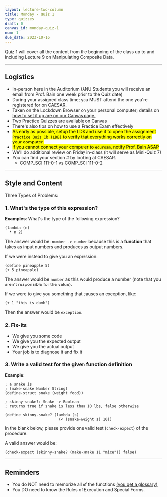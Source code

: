 ```yaml
---
layout: lecture-two-column
title: Monday - Quiz 1
type: quizzes
draft: 0
canvas_id: monday-quiz-1
num: 1
due_date: 2023-10-16
---
```


Quiz 1 will cover all the content from the beginning of the class up to and including Lecture 9 on Manipulating Composite Data.

* * *

## Logistics

* In-person here in the Auditorium (ANU Students you will receive an email from Prof. Bain one week prior to the Quiz date)
* During your assigned class time; you MUST attend the one you're registered for on CAESAR.
* Taken on the Lockdown Browser on your personal computer; details on <a href="https://canvas.northwestern.edu/courses/201068/pages/setting-up-the-lockdown-browser" target="_blank"> how to set it up are on our Canvas page.</a>
* Two Practice Quizzes are available on Canvas
* There's also tips on how to use a Practice Exam effectively
* <mark>As early as possible, setup the LDB and use it to open the assignment `Practice Quiz 1b (LDB)` to verify that everything works correctly on your computer.</mark>
* <mark>If you cannot connect your computer to `eduroam`, notify Prof. Bain ASAP</mark>
* We'll do additional review on Friday in-class (it will serve as Mini-Quiz 7)
* You can find your section # by looking at CAESAR.
  * COMP_SCI 111-0-1 vs COMP_SCI 111-0-2

* * *

## Style and Content

Three Types of Problems:

### 1. What's the type of this expression?

**Examples**: What's the type of the following expression?

```racket
(lambda (n)
  * n 2)
```

The answer would be: `number -> number` because this is a **function** that takes as input numbers and produces as output numbers.

If we were instead to give you an expression:

```racket
(define pineapple 5)
(+ 5 pineapple)
```

The answer would be `number` as this would produce a number (note that you aren't responsible for the value).

If we were to give you something that causes an exception, like:

```racket
(+ 1 "this is dumb")
```

Then the answer would be `exception`.

### 2. Fix-its

* We give you some code
* We give you the expected output
* We give you the actual output
* Your job is to diagnose it and fix it

### 3. Write a valid test for the given function definition

**Example**:

```racket
; a snake is
; (make-snake Number String)
(define-struct snake (weight food))

; skinny-snake?: Snake -> Boolean
; returns true if snake is less than 10 lbs, false otherwise

(define skinny-snake? (lambda (s)
                        (< (snake-weight s) 10))
```

In the blank below, please provide one valid test (`check-expect`) of the procedure.

A valid answer would be:

```racket
(check-expect (skinny-snake? (make-snake 11 "mice")) false)
```

* * *

## Reminders

* You do NOT need to memorize all of the functions <a target="_blank" href="https://bain-cs111.github.io/course-files/quizzes/q3_glossary_compact.pdf">(you get a glossary)</a>
* You DO need to know the Rules of Execution and Special Forms.
